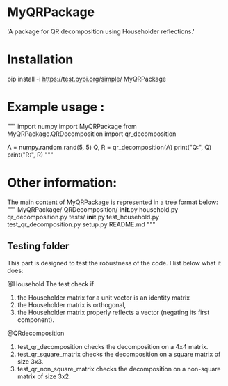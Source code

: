 # MyQRPackage 

'A package for QR decomposition using Householder reflections.'

# Installation
pip install -i https://test.pypi.org/simple/ MyQRPackage

# Example usage :
"""
import numpy 
import MyQRPackage
from MyQRPackage.QRDecomposition import qr_decomposition

A = numpy.random.rand(5, 5)
Q, R = qr_decomposition(A)
print("Q:", Q)
print("R:", R)
"""

# Other information:

The main content of MyQRPackage is represented in a tree format below:
"""
MyQRPackage/
    QRDecomposition/
        __init__.py
        household.py
        qr_decomposition.py
    tests/
        __init__.py
        test_household.py
        test_qr_decomposition.py
    setup.py
    README.md
"""

## Testing folder 
This part is designed to test the robustness of the code. 
I list below what it does: 

@Household 
The test check if 
1. the Householder matrix for a unit vector is an identity matrix
2. the Householder matrix is orthogonal,
3. the Householder matrix properly reflects a vector (negating its first component).

@QRdecomposition
1. test_qr_decomposition checks the decomposition on a 4x4 matrix.
2. test_qr_square_matrix checks the decomposition on a square matrix of size 3x3.
3. test_qr_non_square_matrix checks the decomposition on a non-square matrix of size 3x2.
